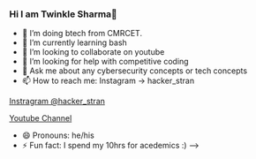 ### Hi I am Twinkle Sharma👋

- 🔭 I’m doing btech from CMRCET.
- 🌱 I’m currently learning bash
- 👯 I’m looking to collaborate on youtube
- 🤔 I’m looking for help with competitive coding 
- 💬 Ask me about any cybersecurity concepts or tech concepts
- 📫 How to reach me: Instagram -> hacker_stran

[Instragram @hacker_stran](https://www.instagram.com/hacker_stran/)

[Youtube Channel](https://www.youtube.com/channel/UCDBXbdt_LH70ne1tV8ekAmQ)

- 😄 Pronouns: he/his
- ⚡ Fun fact: I spend my 10hrs for acedemics :)
-->
